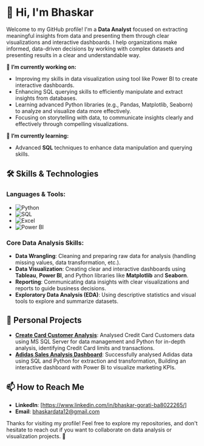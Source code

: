 # 👋 Hi, I'm Bhaskar

Welcome to my GitHub profile! I'm a **Data Analyst** focused on extracting meaningful insights from data and presenting them through  clear visualizations and interactive dashboards. I help organizations make informed, data-driven decisions by working with complex datasets and presenting results in a clear and understandable way.

🔭 **I’m currently working on:**
- Improving my skills in data visualization using tool like Power BI to create interactive dashboards.
- Enhancing SQL querying skills to efficiently manipulate and extract insights from databases.
- Learning advanced Python libraries (e.g., Pandas, Matplotlib, Seaborn) to analyze and visualize data more effectively.
- Focusing on storytelling with data, to communicate insights clearly and effectively through compelling visualizations.

🌱 **I’m currently learning:**
- Advanced **SQL** techniques to enhance data manipulation and querying skills.

## 🛠️ Skills & Technologies

### **Languages & Tools**:
- ![Python](https://img.shields.io/badge/-Python-black?style=flat)
- ![SQL](https://img.shields.io/badge/-SQL-black?style=flat)
- ![Excel](https://img.shields.io/badge/-Excel-black?style=flat&logo=microsoft-excel)
- ![Power BI](https://img.shields.io/badge/-Power_BI-black?style=flat&logo=power-bi)

### **Core Data Analysis Skills**:
- **Data Wrangling**: Cleaning and preparing raw data for analysis (handling missing values, data transformation, etc.).
- **Data Visualization**: Creating clear and interactive dashboards using **Tableau**, **Power BI**, and Python libraries like **Matplotlib** and **Seaborn**.
- **Reporting**: Communicating data insights with clear visualizations and reports to guide business decisions.
- **Exploratory Data Analysis (EDA)**: Using descriptive statistics and visual tools to explore and summarize datasets.

## 🚀 Personal Projects

- [**Create Card Customer Analysis**](https://github.com/yourusername/retail-sales-analysis): Analysed Credit Card Customers data using MS SQL Server for data management and Python for in-depth analysis, identifying Credit Card limits and transactions.
- [**Adidas Sales Analysis Dashboard**](https://github.com/yourusername/marketing-dashboard): Successfully analysed Adidas data using SQL and Python for extraction and transformation, Building an interactive dashboard with Power Bi to visualize marketing KPIs.

## 📫 How to Reach Me

- **LinkedIn**: [https://www.linkedin.com/in/bhaskar-gorati-ba8022265/]
- **Email**: bhaskardata12@gmail.com

Thanks for visiting my profile! Feel free to explore my repositories, and don't hesitate to reach out if you want to collaborate on data analysis or visualization projects. 🚀
